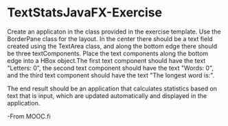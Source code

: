 # TextStatsJavaFX-Exercise

Create an applicaton in the class provided in the exercise template. Use the BorderPane class for the layout. In the center there should be a text field created using the TextArea class, and along the bottom edge there should be three textComponents. Place the text components along the bottom edge into a HBox object.The first text component should have the text "Letters: 0", the second text component should have the text "Words: 0", and the third text component should have the text "The longest word is:".

The end result should be an application that calculates statistics based on text that is input, which are updated automatically and displayed in the application.

-From MOOC.fi
